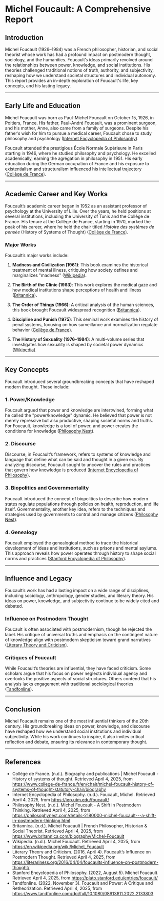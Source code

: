 # Michel Foucault: A Comprehensive Report

## Introduction

Michel Foucault (1926–1984) was a French philosopher, historian, and social theorist whose work has had a profound impact on postmodern thought, sociology, and the humanities. Foucault’s ideas primarily revolved around the relationships between power, knowledge, and social institutions. His theories challenged traditional notions of truth, authority, and subjectivity, reshaping how we understand societal structures and individual autonomy. This report provides an in-depth exploration of Foucault's life, key concepts, and his lasting legacy.

---

## Early Life and Education

Michel Foucault was born as Paul-Michel Foucault on October 15, 1926, in Poitiers, France. His father, Paul-André Foucault, was a prominent surgeon, and his mother, Anne, also came from a family of surgeons. Despite his father’s wish for him to pursue a medical career, Foucault chose to study philosophy and psychology ([Internet Encyclopedia of Philosophy](https://iep.utm.edu/foucault/)).

Foucault attended the prestigious École Normale Supérieure in Paris starting in 1946, where he studied philosophy and psychology. He excelled academically, earning the agrégation in philosophy in 1951. His early education during the German occupation of France and his exposure to existentialism and structuralism influenced his intellectual trajectory ([Collège de France](https://www.college-de-france.fr/en/chair/michel-foucault-history-of-systems-of-thought-statutory-chair/biography)).

---

## Academic Career and Key Works

Foucault’s academic career began in 1952 as an assistant professor of psychology at the University of Lille. Over the years, he held positions at several institutions, including the University of Tunis and the Collège de France. His tenure at the Collège de France, starting in 1970, marked the peak of his career, where he held the chair titled *Histoire des systèmes de pensée* (History of Systems of Thought) ([Collège de France](https://www.college-de-france.fr/en/chair/michel-foucault-history-of-systems-of-thought-statutory-chair/biography)).

### Major Works

Foucault’s major works include:

1. **Madness and Civilization (1961)**: This book examines the historical treatment of mental illness, critiquing how society defines and marginalizes "madness" ([Wikipedia](https://en.wikipedia.org/wiki/Michel_Foucault)).
   
2. **The Birth of the Clinic (1963)**: This work explores the medical gaze and how medical institutions shape perceptions of health and illness ([Britannica](https://www.britannica.com/biography/Michel-Foucault)).
   
3. **The Order of Things (1966)**: A critical analysis of the human sciences, this book brought Foucault widespread recognition ([Britannica](https://www.britannica.com/biography/Michel-Foucault/Foucaults-ideas)).
   
4. **Discipline and Punish (1975)**: This seminal work examines the history of penal systems, focusing on how surveillance and normalization regulate behavior ([Collège de France](https://www.college-de-france.fr/en/chair/michel-foucault-history-of-systems-of-thought-statutory-chair/biography)).
   
5. **The History of Sexuality (1976–1984)**: A multi-volume series that investigates how sexuality is shaped by societal power dynamics ([Wikipedia](https://en.wikipedia.org/wiki/Michel_Foucault)).

---

## Key Concepts

Foucault introduced several groundbreaking concepts that have reshaped modern thought. These include:

### 1. Power/Knowledge

Foucault argued that power and knowledge are intertwined, forming what he called the "power/knowledge" dynamic. He believed that power is not merely repressive but also productive, shaping societal norms and truths. For Foucault, knowledge is a tool of power, and power creates the conditions for knowledge ([Philosophy Nest](https://philosophynest.com/details-2180000-michel-foucault---a-shift-in-postmodern-thinking.html)).

### 2. Discourse

Discourse, in Foucault’s framework, refers to systems of knowledge and language that define what can be said and thought in a given era. By analyzing discourse, Foucault sought to uncover the rules and practices that govern how knowledge is produced ([Internet Encyclopedia of Philosophy](https://iep.utm.edu/foucault/)).

### 3. Biopolitics and Governmentality

Foucault introduced the concept of biopolitics to describe how modern states regulate populations through policies on health, reproduction, and life itself. Governmentality, another key idea, refers to the techniques and strategies used by governments to control and manage citizens ([Philosophy Nest](https://philosophynest.com/details-2180000-michel-foucault---a-shift-in-postmodern-thinking.html)).

### 4. Genealogy

Foucault employed the genealogical method to trace the historical development of ideas and institutions, such as prisons and mental asylums. This approach reveals how power operates through history to shape social norms and practices ([Stanford Encyclopedia of Philosophy](https://plato.stanford.edu/entries/foucault/)).

---

## Influence and Legacy

Foucault’s work has had a lasting impact on a wide range of disciplines, including sociology, anthropology, gender studies, and literary theory. His ideas on power, knowledge, and subjectivity continue to be widely cited and debated.

### Influence on Postmodern Thought

Foucault is often associated with postmodernism, though he rejected the label. His critique of universal truths and emphasis on the contingent nature of knowledge align with postmodern skepticism toward grand narratives ([Literary Theory and Criticism](https://literariness.org/2016/04/04/foucaults-influence-on-postmodern-thought/)).

### Critiques of Foucault

While Foucault’s theories are influential, they have faced criticism. Some scholars argue that his focus on power neglects individual agency and overlooks the positive aspects of social structures. Others contend that his analysis lacks engagement with traditional sociological theories ([Tandfonline](https://www.tandfonline.com/doi/full/10.1080/08913811.2022.2133803)).

---

## Conclusion

Michel Foucault remains one of the most influential thinkers of the 20th century. His groundbreaking ideas on power, knowledge, and discourse have reshaped how we understand social institutions and individual subjectivity. While his work continues to inspire, it also invites critical reflection and debate, ensuring its relevance in contemporary thought.

---

## References

- Collège de France. (n.d.). Biography and publications | Michel Foucault - History of systems of thought. Retrieved April 4, 2025, from https://www.college-de-france.fr/en/chair/michel-foucault-history-of-systems-of-thought-statutory-chair/biography
- Internet Encyclopedia of Philosophy. (n.d.). Foucault, Michel. Retrieved April 4, 2025, from https://iep.utm.edu/foucault/
- Philosophy Nest. (n.d.). Michel Foucault - A Shift in Postmodern Thinking. Retrieved April 4, 2025, from https://philosophynest.com/details-2180000-michel-foucault---a-shift-in-postmodern-thinking.html
- Britannica. (n.d.). Michel Foucault | French Philosopher, Historian & Social Theorist. Retrieved April 4, 2025, from https://www.britannica.com/biography/Michel-Foucault
- Wikipedia. (n.d.). Michel Foucault. Retrieved April 4, 2025, from https://en.wikipedia.org/wiki/Michel_Foucault
- Literary Theory and Criticism. (2016, April 4). Foucault’s Influence on Postmodern Thought. Retrieved April 4, 2025, from https://literariness.org/2016/04/04/foucaults-influence-on-postmodern-thought/
- Stanford Encyclopedia of Philosophy. (2022, August 5). Michel Foucault. Retrieved April 4, 2025, from https://plato.stanford.edu/entries/foucault/
- Tandfonline. (2022, November 3). Foucault and Power: A Critique and Retheorization. Retrieved April 4, 2025, from https://www.tandfonline.com/doi/full/10.1080/08913811.2022.2133803